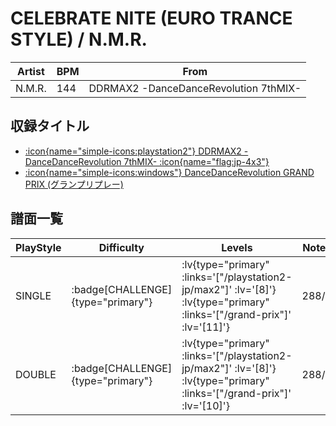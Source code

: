 # CELEBRATE NITE (EURO TRANCE STYLE) / N.M.R.

|Artist|BPM|From|
|------|---|----|
|N.M.R.|144|DDRMAX2 -DanceDanceRevolution 7thMIX-|

## 収録タイトル

- [ :icon{name="simple-icons:playstation2"} DDRMAX2 -DanceDanceRevolution 7thMIX- :icon{name="flag:jp-4x3"} ](/playstation2-jp/max2)
- [ :icon{name="simple-icons:windows"} DanceDanceRevolution GRAND PRIX (グランプリプレー)](/grand-prix)

## 譜面一覧

|PlayStyle|Difficulty|Levels|Notes|Movie|
|---------|----------|------|-----|-----|
|SINGLE| :badge[CHALLENGE]{type="primary"} | :lv{type="primary" :links='["/playstation2-jp/max2"]' :lv='[8]'}  :lv{type="primary" :links='["/grand-prix"]' :lv='[11]'} |288/2||
|DOUBLE| :badge[CHALLENGE]{type="primary"} | :lv{type="primary" :links='["/playstation2-jp/max2"]' :lv='[8]'}  :lv{type="primary" :links='["/grand-prix"]' :lv='[10]'} |288/2||
